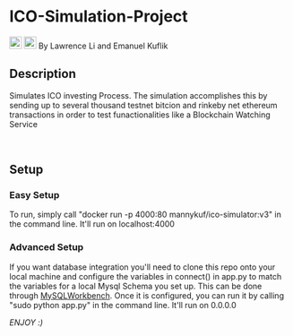 # ICO-Simulation-Project 
<img src="https://en.bitcoin.it/w/images/en/2/29/BC_Logo_.png" height="22px"> 
<img src="http://introtocrypto.com/wp-content/uploads/2017/08/ether@2x.png" height="22px">
By Lawrence Li and Emanuel Kuflik

<br/>

## Description
Simulates ICO investing Process. The simulation accomplishes this by sending up to several thousand testnet bitcion and rinkeby net ethereum transactions in order to test funactionalities like a Blockchain Watching Service

<br/>

## Setup

### Easy Setup
To run, simply call "docker run -p 4000:80 mannykuf/ico-simulator:v3" in the command line. It'll run on localhost:4000

### Advanced Setup
If you want database integration you'll need to clone this repo onto your local machine and configure the variables in connect() in app.py to match the variables for a local Mysql Schema you set up. This can be done through [MySQLWorkbench](https://dev.mysql.com/downloads/workbench/?utm_source=tuicool).
Once it is configured, you can run it by calling "sudo python app.py" in the command line. It'll run on 0.0.0.0


<i> ENJOY :) </i>
